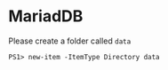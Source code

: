 # MariadDB

Please create a folder called `data`

```console
PS1> new-item -ItemType Directory data
```